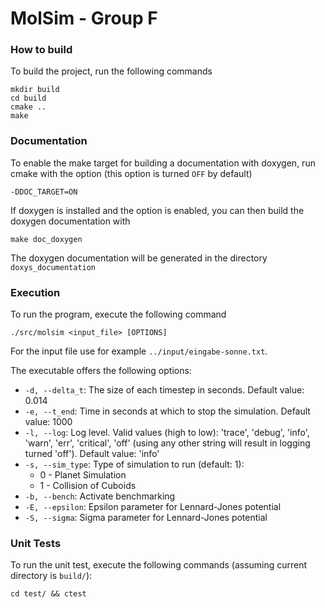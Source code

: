 MolSim - Group F
===

### How to build

To build the project, run the following commands
```
mkdir build
cd build
cmake ..
make
```

### Documentation
To enable the make target for building a documentation with doxygen, run cmake with the option (this option is turned `OFF` by default)
```
-DDOC_TARGET=ON
```
If doxygen is installed and the option is enabled, you can then build the doxygen documentation with
```
make doc_doxygen
```
The doxygen documentation will be generated in the directory `doxys_documentation`


### Execution

To run the program, execute the following command
```
./src/molsim <input_file> [OPTIONS]
```
For the input file use for example `../input/eingabe-sonne.txt`.

The executable offers the following options:
- `-d, --delta_t`: The size of each timestep in seconds. Default value: 0.014
- `-e, --t_end`: Time in seconds at which to stop the simulation. Default value: 1000
- `-l, --log`: Log level. Valid values (high to low):
  'trace', 'debug', 'info', 'warn', 'err', 'critical', 'off'
  (using any other string will result in logging turned 'off'). Default value: 'info'
- `-s, --sim_type`: Type of simulation to run (default: 1):
  - 0 - Planet Simulation
  - 1 - Collision of Cuboids
- `-b, --bench`: Activate benchmarking
- `-E, --epsilon`: Epsilon parameter for Lennard-Jones potential
- `-S, --sigma`: Sigma parameter for Lennard-Jones potential


### Unit Tests

To run the unit test, execute the following commands (assuming current directory is `build/`):

```
cd test/ && ctest
```